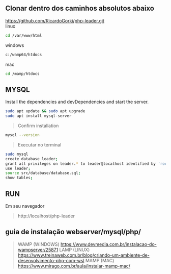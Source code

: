 ## Clonar dentro dos caminhos absolutos abaixo
https://github.com/RicardoGorki/php-leader.git <br />
linux
```sh
cd /var/www/html
````
windows
```sh
c:/wamp64/htdocs
````
mac
```sh
cd /mamp/htdocs
````

## MYSQL
Install the dependencies and devDependencies and start the server.
```sh
sudo apt update && sudo apt upgrade
sudo apt install mysql-server
```
>Confirm installation
```sh
mysql --version
```
>Executar no terminal
```sh
sudo mysql
create database leader;
grant all privileges on leader.* to leader@localhost identified by 'root';
use leader;
source src/database/database.sql;
show tables;
```

## RUN
Em seu navegador
>http://localhost/php-leader

## guia de instalação webserver/mysql/php/
>WAMP (WINDOWS)
https://www.devmedia.com.br/instalacao-do-wampserver/25871
>LAMP (LINUX)
https://www.treinaweb.com.br/blog/criando-um-ambiente-de-desenvolvimento-php-com-wsl
>MAMP (MAC)
https://www.mirago.com.br/aula/instalar-mamp-mac/

